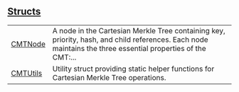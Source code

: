 
## [Structs](./cartesian_merkle_tree-utils-structs.md)

| | |
|:---|:---|
| [CMTNode](./cartesian_merkle_tree-utils-CMTNode.md) | A node in the Cartesian Merkle Tree containing key, priority, hash, and child references. Each node maintains the three essential properties of the CMT:... |
| [CMTUtils](./cartesian_merkle_tree-utils-CMTUtils.md) | Utility struct providing static helper functions for Cartesian Merkle Tree operations. |
